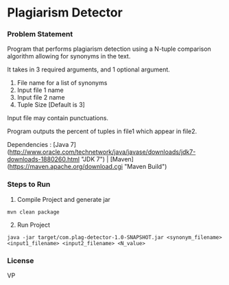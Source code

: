 # Plagiarism Detector

### Problem Statement

 Program that performs plagiarism detection using a N-tuple comparison algorithm allowing for synonyms in the text.

 It takes in 3 required arguments, and 1 optional argument.

 1. File name for a list of synonyms
 2. Input file 1 name
 3. Input file 2 name
 4. Tuple Size [Default is 3]

Input file may contain punctuations.

Program outputs the percent of tuples in file1 which appear in file2.

Dependencies : [Java 7] (http://www.oracle.com/technetwork/java/javase/downloads/jdk7-downloads-1880260.html "JDK 7") | [Maven] (https://maven.apache.org/download.cgi "Maven Build")

### Steps to Run

1) Compile Project and generate jar
```
mvn clean package
```

2) Run Project
```
java -jar target/com.plag-detector-1.0-SNAPSHOT.jar <synonym_filename> <input1_filename> <input2_filename> <N_value>
```

### License

VP

